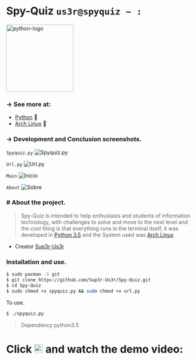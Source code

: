 # Spy-Quiz ` us3r@spyquiz ~ : `

<img alt="python-logo" width="180" src="https://raw.githubusercontent.com/Sup3r-Us3r/Spy-Quiz/master/Screenshots/python-logo.png">


### -> See more at:

* [Python](https://www.python.org/) 
* [Arch Linux](https://www.archlinux.org/) 


### -> Development and Conclusion screenshots.

`Spyquiz.py`
![Spyquiz.py][screenshot1]

`Url.py`
![Url.py][screenshot2]

`Main`
![Início][screenshot3]

`About`
![Sobre][screenshot4]


[screenshot1]:https://raw.githubusercontent.com/Sup3r-Us3r/Spy-Quiz/master/Screenshots/2016-11-11-12%3A37%3A32.png
[screenshot2]:https://raw.githubusercontent.com/Sup3r-Us3r/Spy-Quiz/master/Screenshots/2016-11-11-12%3A37%3A35.png
[screenshot3]:https://raw.githubusercontent.com/Sup3r-Us3r/Spy-Quiz/master/Screenshots/2016-11-11-12%3A33%3A21.png
[screenshot4]:https://raw.githubusercontent.com/Sup3r-Us3r/Spy-Quiz/master/Screenshots/2016-11-11-12%3A33%3A32.png

### # About the project.

> Spy-Quiz is intended to help enthusiasts and students of information technology, with challenges to solve and move to the next level and the cool thing is that everything runs in the terminal itself, it was developed in [Python 3.5](https://www.python.org/) and the System used was [Arch Linux](https://www.archlinux.org)

* Creator [Sup3r-Us3r](https://github.com/Sup3r-Us3r)

### Installation and use.

```sh
$ sudo pacman -S git
$ git clone https://github.com/Sup3r-Us3r/Spy-Quiz.git
$ cd Spy-Quiz
$ sudo chmod +x spyquiz.py && sudo chmod +x url.py
```
To use.
```sh
$ ./spyquiz.py
```
> Dependency python3.5


# Click [<img alt="play-video" width="23" src="https://raw.githubusercontent.com/Sup3r-Us3r/Spy-Quiz/master/Screenshots/play-video.png">](https://www.youtube.com/watch?v=T0mtecBoh70) and watch the demo video:
